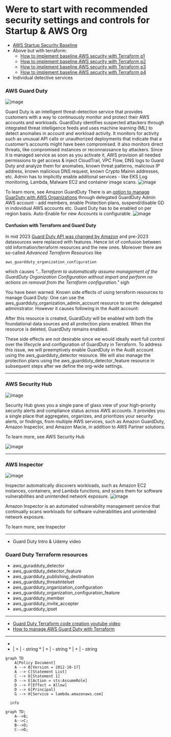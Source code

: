 # Were to start with recommended security settings and controls for Startup & AWS Org

- [AWS Startup Security Baseline](https://docs.aws.amazon.com/prescriptive-guidance/latest/aws-startup-security-baseline/welcome.html)
- Above but with terraform:
  - [How to implement baseline AWS security with Terraform p1](https://blog.avangards.io/how-to-implement-aws-ssb-controls-in-terraform-part-1)
  - [How to implement baseline AWS security with Terraform p2](https://blog.avangards.io/how-to-implement-aws-ssb-controls-in-terraform-part-2)
  - [How to implement baseline AWS security with Terraform p3](https://blog.avangards.io/how-to-implement-aws-ssb-controls-in-terraform-part-3)
   - [How to implement baseline AWS security with Terraform p4](https://blog.avangards.io/how-to-implement-aws-ssb-controls-in-terraform-part-4)
- Individual detective services
### AWS Guard Duty
![image](https://github.com/user-attachments/assets/a567f2fe-e319-431b-a80d-bd3906e63a59)

Guard Duty is an intelligent threat-detection service that provides customers with a way to continuously monitor and protect their AWS accounts and workloads. GuardDuty identifies suspected attackers through integrated threat intelligence feeds and uses machine learning (ML) to detect anomalies in account and workload activity. It monitors for activity such as unusual API calls or unauthorized deployments that indicate that a customer’s accounts might have been compromised. It also monitors direct threats, like compromised instances or reconnaissance by attackers.
Since it is managed service as soon as you activate it, AWS provision all needed permissions to get access & inject CloudTrail, VPC Flow, DNS logs to Guard Duty and analyze them for anomalies, known threat patterns, malicious IP address, known malicious DNS request, known Crypto Mainin addresses,  etc. Admin has to implicitly enable additonal services - like EKS Log monitoring, Lambda, Malware EC2 and container image scans.
![image](https://github.com/user-attachments/assets/495774ff-17a2-4fef-a94a-ab5b6df8b93c)

To learn more, see Amazon GuardDuty
There is an [option to manage GuarDuty with AWS Organizations](https://docs.aws.amazon.com/guardduty/latest/ug/guardduty_organizations.html) through delegated GuardDuty Admin AWS account - add members, enable Protection plans, suspend/disable GD in indovidual AWS accounts etc.
Guard Duty has to be enabled on per region basis. Auto-Enable for new Accounts is configurable.
![image](https://github.com/user-attachments/assets/f00f1590-4fd4-4975-82bf-cb27a660436b)

#### Confusion with Terraform and Guard Duty
In mid 2023 [Guard Duty API was changed by Amazon](https://docs.aws.amazon.com/guardduty/latest/ug/guardduty-feature-object-api-changes-march2023.html) and pre-2023 datasources were replaced with features. Hence lot of confusion between old information/terraform resources and the new ones. 
Moreover there are so-called *Advanced Terraform Resources* like 
```
aws_guardduty_organization_configuration
```
which causes *"...Terraform to automatically assume management of the GuardDuty Organization Configuration without import and perform no actions on removal from the Terraform configuration."*
sigh

You have been warned.
Known side effects of using terraform resources to manage Guard Duty:
One  can  use the aws_guardduty_organization_admin_account resource to set the delegated administrator. However it causes following in the Audit account:

After this resource is created, GuardDuty will be enabled with both the foundational data sources and all protection plans enabled.
When the resource is deleted, GuardDuty remains enabled.

These side effects are not desirable since we would ideally want full control over the lifecycle and configuration of GuardDuty in Terraform. To address this issue, we will preemptively enable GuardDuty in the Audit account using the aws_guardduty_detector resource. We will also manage the protection plans using the aws_guardduty_detector_feature resource in subsequent steps after we define the org-wide settings.
__________

### AWS Security Hub
![image](https://github.com/user-attachments/assets/b879ddc5-7985-4503-bf35-c6c749d4e8ef)

Security Hub gives you a single pane of glass view of your high-priority security alerts and compliance status across AWS accounts. It provides you a single place that aggregates, organizes, and prioritizes your security alerts, or findings, from multiple AWS services, such as Amazon GuardDuty, Amazon Inspector, and Amazon Macie, in addition to AWS Partner solutions.

To learn more, see AWS Security Hub

![image](https://github.com/user-attachments/assets/09e35421-d4e0-42e4-a44e-34e7add9681c)


________
### AWS Inspector
![image](https://github.com/user-attachments/assets/62d20b36-1a37-4b25-940f-87014ba6d8e0)

Inspector automatically discovers workloads, such as Amazon EC2 instances, containers, and Lambda functions, and scans them for software vulnerabilities and unintended network exposure.
![image](https://github.com/user-attachments/assets/7e57d713-d318-4ee9-a9e2-46f83016e451)

Amazon Inspector is an automated vulnerability management service that continually scans workloads for software vulnerabilities and unintended network exposure.

To learn more, see Inspector

______

- Guard Duty Intro & Udemy video
### Guard Duty Terraform resources
- aws_guradduty_detector
- aws_guardduty_detector_feature
- aws_guardduty_publishing_destination
- aws_guardduty_threatintelset 
- aws_guardduty_organization_configuration
- aws_guardduty_organization_configuration_feature
- aws_guardduty_member
- aws_guardduty_invite_accepter 
- aws_guardduty_ipset
___________________
- [Guard Duty Terraform code creation youtube video](https://www.youtube.com/watch?v=pKuDpeLFxtI&t=939s)
- [How to manage AWS Guard Duty with Terraform](https://blog.avangards.io/how-to-manage-amazon-guardduty-in-aws-organizations-using-terraform)
_________________  

* 
* | + | - string
        * | + | - string
                * | + | - string


```mermaid
graph TD
    A[Policy Document]
    A --> B[Version = 2012-10-17]
    A --> C[Statement List]
    C --> D[Statement 1]
    D --> E[Action = sts:AssumeRole]
    D --> F[Effect = Allow]
    D --> G[Principal]
    G --> H[Service = lambda.amazonaws.com]
```

```mermaid
  info
```

```mermaid
graph TD;
    A-->B;
    A-->C;
    B-->D;
    C-->D;
```
